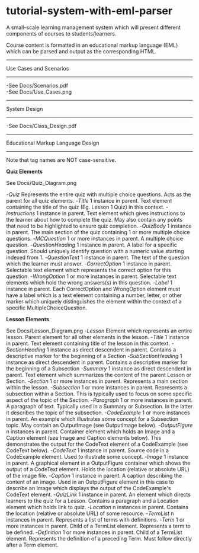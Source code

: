 # tutorial-system-with-eml-parser

A small-scale learning management system which will present different components of courses to students/learners. 

Course content is formatted in an educational markup language (EML) which can be parsed and output as the corresponding HTML.


**************
Use Cases and Scenarios
*************
-See Docs/Scenarios.pdf  
-See Docs/Use_Cases.png


**************
System Design 
**************
-See Docs/Class_Design.pdf




***************
Educational Markup Language Design
***************

Note that tag names are NOT case-sensitive.

**Quiz Elements**

See Docs/Quiz_Diagram.png

-*Quiz*
    Represents the entire quiz with multiple choice questions. Acts as the parent for all quiz elements.
-*Title*
    1 instance in parent. Text element containing the title of the quiz (Eg. Lesson 1 Quiz) in this context.
-*Instructions*
    1 instance in parent. Text element which gives instructions to the learner about how to complete the quiz. May also contain any points that need to be highlighted to ensure quiz completion.
-*QuizBody*
    1 instance in parent. The main section of the quiz containing 1 or more multiple choice questions.
-*MCQuestion*
    1 or more instances in parent. A multiple choice question.
-*QuestionHeading*
    1 instance in parent. A label for a specific question. Should uniquely identify question with a numeric value starting indexed from 1.
-*QuestionText*
    1 instance in parent. The text of the question which the learner must answer.
-*CorrectOption*
    1 instance in parent. Selectable text element which represents the correct option for this question.
-*WrongOption*
    1 or more instances in parent. Selectable text elements which hold the wrong answers(s) in this question.
-*Label*
    1 instance in parent. Each CorrectOption and WrongOption element must have a label which is a text element containing a number, letter, or other marker which uniquely distinguishes the element within the context of a specific MultipleChoiceQuestion.


**Lesson Elements**

See Docs/Lesson_Diagram.png
-*Lesson*
    Element which represents an entire lesson. Parent element for all other elements in the lesson.
-*Title*
    1 instance in parent. Text element containing title of the lesson in this context.
-*SectionHeading*
    1 instance as direct descendent in parent. Contains a descriptive marker for the beginning of a Section
-*SubSectionHeading*
    1 instance as direct descendent in parent. Contains a descriptive marker for the beginning of a Subsection
-*Summary*
    1 instance as direct descendent in parent. Text element which summarizes the content of the parent Lesson or Section.
-*Section*
    1 or more instances in parent. Represents a main section within the lesson.
-*Subsection*
    1 or more instances in parent. Represents a subsection within a Section. This is typically used to focus on some specific aspect of the topic of the Section.
-*Paragraph*
    1 or more instances in parent. A paragraph of text. Typically used in a Summary or Subsection. In the latter it describes the topic of the subsection.
-*CodeExample*
    1 or more instances in parent. An example which illustrates some concept for a Subsection topic. May contain an OutputImage (see OutputImage below).
-*OutputFigure*
    n instances in parent. Container element which holds an Image and a Caption element (see Image and Caption elements below). This demonstrates the output for the CodeText element of a CodeExample (see CodeText below).
-*CodeText*
    1 instance in parent. Source code in a CodeExample element. Used to illustrate some concept.
-*Image*
    1 instance in parent. A graphical element in a OutputFigure container which shows the output of a CodeText element. Holds the location (relative or absolute URL) of the image file.
-*Caption*
    1 instance in parent. A caption describing the content of an image. Used in an OutputFigure element in this case to describe an Image which displays the output of the CodeExample's CodeText element.
-*QuizLink*
    1 instance in parent. An element which directs learners to the quiz for a Lesson. Contains a paragraph and a Location element which holds link to quiz.
-*Location*
    n instances in parent. Contains the location (relative or absolute URL) of some resource.
-*TermList*
    n instances in parent. Represents a list of terms with definitions.
-*Term*
    1 or more instances in parent. Child of a TermList element. Represents a term to be defined.
-*Definition*
    1 or more instances in parent. Child of a TermList element. Represents the definition of a preceding Term. Must follow directly after a Term element.


